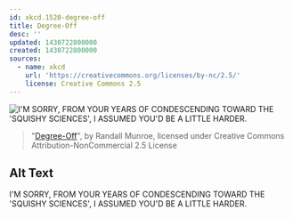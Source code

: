 ```yaml
---
id: xkcd.1520-degree-off
title: Degree-Off
desc: ''
updated: 1430722800000
created: 1430722800000
sources:
  - name: xkcd
    url: 'https://creativecommons.org/licenses/by-nc/2.5/'
    license: Creative Commons 2.5
---
```

![I'M SORRY, FROM YOUR YEARS OF CONDESCENDING TOWARD THE 'SQUISHY SCIENCES', I ASSUMED YOU'D BE A LITTLE HARDER.](https://imgs.xkcd.com/comics/degree_off.png)
> "[Degree-Off](https://xkcd.com/1520/)", by Randall Munroe, licensed under Creative Commons Attribution-NonCommercial 2.5 License

## Alt Text
I'M SORRY, FROM YOUR YEARS OF CONDESCENDING TOWARD THE 'SQUISHY SCIENCES', I ASSUMED YOU'D BE A LITTLE HARDER.
